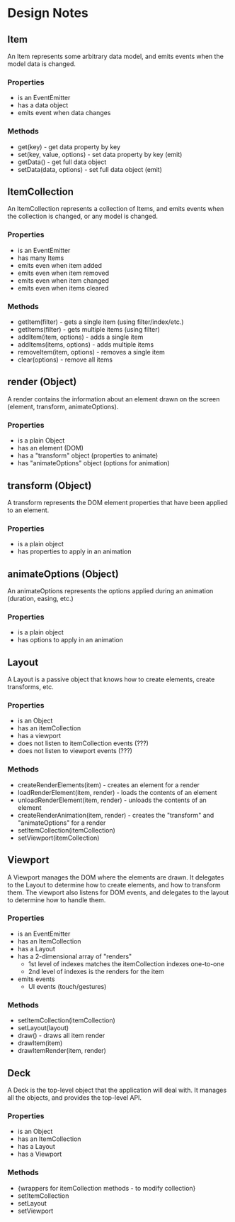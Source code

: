# Design Notes

## Item

An Item represents some arbitrary data model, and emits events when the
model data is changed.

### Properties
- is an EventEmitter
- has a data object
- emits event when data changes

### Methods
- get(key) - get data property by key
- set(key, value, options) - set data property by key (emit)
- getData() - get full data object
- setData(data, options) - set full data object (emit)

## ItemCollection

An ItemCollection represents a collection of Items, and emits events
when the collection is changed, or any model is changed.

### Properties
- is an EventEmitter
- has many Items
- emits even when item added
- emits even when item removed
- emits even when item changed
- emits even when items cleared

### Methods
- getItem(filter) - gets a single item (using filter/index/etc.)
- getItems(filter) - gets multiple items (using filter)
- addItem(item, options) - adds a single item
- addItems(items, options) - adds multiple items
- removeItem(item, options) - removes a single item
- clear(options) - remove all items

## render (Object)

A render contains the information about an element drawn on the screen
(element, transform, animateOptions).

### Properties
- is a plain Object
- has an element (DOM)
- has a "transform" object (properties to animate)
- has "animateOptions" object (options for animation)

## transform (Object)

A transform represents the DOM element properties that have been applied to an
element.

### Properties
- is a plain object
- has properties to apply in an animation

## animateOptions (Object)

An animateOptions represents the options applied during an animation
(duration, easing, etc.)

### Properties
- is a plain object
- has options to apply in an animation

## Layout

A Layout is a passive object that knows how to create elements, create
transforms, etc.

### Properties
- is an Object
- has an itemCollection
- has a viewport
- does not listen to itemCollection events (???)
- does not listen to viewport events (???)

### Methods
- createRenderElements(item) - creates an element for a render
- loadRenderElement(item, render) - loads the contents of an element
- unloadRenderElement(item, render)  - unloads the contents of an element
- createRenderAnimation(item, render) - creates the "transform" and
  "animateOptions" for a render
- setItemCollection(itemCollection)
- setViewport(itemCollection)

## Viewport

A Viewport manages the DOM where the elements are drawn.  It delegates
to the Layout to determine how to create elements, and how to transform
them.  The viewport also listens for DOM events, and delegates to the
layout to determine how to handle them.

### Properties
- is an EventEmitter
- has an ItemCollection
- has a Layout
- has a 2-dimensional array of "renders"
  - 1st level of indexes matches the itemCollection indexes one-to-one
  - 2nd level of indexes is the renders for the item
- emits events
  - UI events (touch/gestures)

### Methods
- setItemCollection(itemCollection)
- setLayout(layout)
- draw() - draws all item render
- drawItem(item)
- drawItemRender(item, render)

## Deck

A Deck is the top-level object that the application will deal with.  It
manages all the objects, and provides the top-level API.

### Properties
- is an Object
- has an ItemCollection
- has a Layout
- has a Viewport

### Methods
- {wrappers for itemCollection methods - to modify collection}
- setItemCollection
- setLayout
- setViewport
